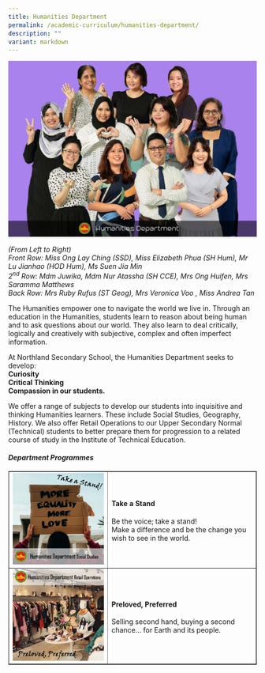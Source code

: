 ```yaml
---
title: Humanities Department
permalink: /academic-curriculum/humanities-department/
description: ""
variant: markdown
---
```

![](/images/WhatsApp_Image_2024_11_04_at_8_25_54_AM__1_.jpg)
<p><em>(From Left to Right)<br></em><em>Front Row: Miss Ong Lay Ching (SSD), Miss Elizabeth Phua (SH Hum), Mr Lu Jianhao (HOD Hum), Ms Suen Jia Min<br>2<sup>nd</sup>&nbsp;Row: Mdm Juwika, Mdm Nur Atassha (SH CCE), Mrs Ong Huifen, Mrs Saramma Matthews<br>Back Row: Mrs Ruby Rufus (ST Geog), Mrs Veronica Voo&nbsp;, Miss Andrea Tan</em></p>
<p>The Humanities empower one to navigate the world we live in. Through an education in the Humanities, students learn to reason about being human and to ask questions about our world. They also learn to deal critically, logically and creatively with subjective, complex and often imperfect information.</p>
<p>At Northland Secondary School, the Humanities Department seeks to develop:<br><strong>Curiosity</strong><br><strong>Critical Thinking</strong><br><strong>Compassion&nbsp;in our students.</strong></p>
<p>We offer a range of subjects to develop our students into inquisitive and thinking Humanities learners. These include Social Studies, Geography, History. We also offer Retail Operations to our Upper Secondary Normal (Technical) students to better prepare them for progression to a related course of study in the Institute of Technical Education.</p>
<h4><strong><em>Department Programmes</em></strong></h4>
<table style="border-collapse: collapse; width: 100%;" border="1">
<tbody>
<tr>
<td style="width: 40%;"><img src="/images/hum1.jpg"></td>
<td style="width: 60%;">
<h4><strong>Take a Stand</strong></h4>
<p>Be the voice; take a stand!<br>
Make a difference and be the change you wish to see in the world.</p>
</td>
</tr>
<tr>
<td style="width: 40%;"><img src="/images/hum2.jpg"></td>
<td style="width: 60%;">
<h4><strong>Preloved, Preferred</strong></h4>
<p>Selling second hand, buying a second chance… for Earth and its people.</p>
</td>
</tr>
</tbody>
</table>